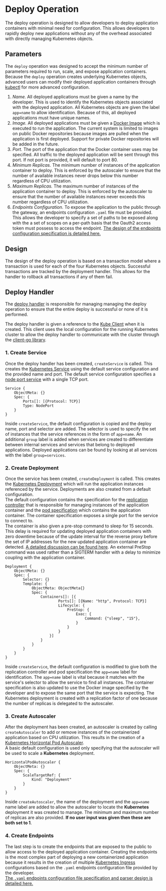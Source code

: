 # Deploy Operation

The deploy operation is designed to allow developers to deploy application containers with minimal need for configuration. This allows developers to rapidly deploy new applications without any of the overhead associated with directly managing Kubernetes objects.

## Parameters

The `deploy` operation was designed to accept the minimum number of parameters required to run, scale, and expose application containers. Because the `deploy` operation creates underlying Kubernetes objects, advanced users can modify their deployed application containers through [kubectl](https://kubernetes.io/docs/reference/kubectl/overview/) for more advanced configuration.

1. *Name.* All deployed applications must be given a name by the developer. This is used to identify the Kubernetes objects associated with the deployed application. All Kubernetes objects are given the label `app=name` to allow identification. Because of this, all deployed applications must have unique names.
2. *Image.* All deployed applications must be given a [Docker Image](https://docs.docker.com/get-started/part2/) which is executed to run the application. The current system is limited to images on public Docker repositories because images are pulled when the application is first deployed. Support for private Docker repositories will be added in the future.
3. *Port.* The port of the application that the Docker container uses may be specified. All traffic to the deployed application will be sent through this port. If not port is provided, it will default to port 80.
4. *Minimum Replicas.* The minimum number of instances of the application container to deploy. This is enforced by the autoscaler to ensure that the number of available instances never drops below this number regardless of CPU utilization.
5. *Maximum Replicas.* The maximum number of instances of the application container to deploy. This is enforced by the autoscaler to ensure that the number of available instances never exceeds this number regardless of CPU utilization.
6. *Endpoints Configuration.* To expose the application to the public through the gateway, an endpoints configuration `.yaml` file must be provided. This allows the developer to specify a set of paths to be exposed along with the a set of scopes on a per-path basis that the Oauth2 access token must possess to access the endpoint. [The design of the endpoints configuration specification is detailed here.](TODO)

## Design

The design of the deploy operation is based on a transaction model where a transaction is used for each of the four Kubernetes objects. Successful transactions are tracked by the deployment handler. This allows for the handler to rollback all transactions if any of them fail.

## Deploy Handler

The [deploy handler](https://github.com/AllanKerr/Services/blob/master/gateway-controller/gateway-controller/cmd/handlers/handler_deploy.go) is responsible for managing managing the deploy operation to ensure that the entire deploy is successful or none of it is performed.  

The deploy handler is given a reference to the [Kube Client](https://github.com/AllanKerr/Services/blob/master/gateway-controller/gateway-controller/kube/client.go) when it is created. This client uses the local configuration for the running Kubernetes cluster to allow the deploy handler to communicate with the cluster through the [client-go library](https://github.com/kubernetes/client-go).


### 1. Create Service

Once the deploy handler has been created, `createService` is called. This creates the [Kubernetes Service](https://kubernetes.io/docs/concepts/services-networking/service/) using the default service configuration and the provided name and port. The default service configuration specifies a [node port service](https://kubernetes.io/docs/concepts/services-networking/service/#type-nodeport) with a single TCP port.

```
Service {
	ObjectMeta: {}
	Spec: {
		Ports[]: [{Protocol: TCP}]
		Type: NodePort
	}
}
```
Inside `createService`, the default configuration is copied and the deploy name, port and selector are added. The selector is used to specify the set of instances that the service references in the form of `app=name`. An additional `group` label is added when services are created to differentiate between internal services and services that belong to deployed applications. Deployed applications can be found by looking at all services with the label `group=services`.

### 2. Create Deployment

Once the service has been created, `createDeployment` is called. This creates the [Kubernetes Deployment](https://kubernetes.io/docs/concepts/workloads/controllers/deployment/) which will run the application instances referenced by the service. Deployments are also created from a default configuration.  
The default configuration contains the specification for the [replication controller](https://kubernetes.io/docs/concepts/workloads/controllers/replicationcontroller/) that is responsible for managing instances of the application container and the [pod specification](https://kubernetes.io/docs/concepts/workloads/pods/pod/) which contains the application container. The container specification exposes a single port for the service to connect to.  
The container is also given a pre-stop command to sleep for 15 seconds. This delay is required for updating deployed application containers with zero downtime because of the update interval for the reverse proxy before the set of IP addresses for the new updated application container are detected. [A detailed discussion can be found here](https://github.com/kubernetes/ingress-nginx/issues/322). An external PreStop command was used rather than a SIGTERM handler with a delay to minimize coupling with the application container.

```
Deployment {
	ObjectMeta: {}
	Spec: {
		Selector: {}
		Template: {
			ObjectMeta: ObjectMeta{}
			Spec: {
				Containers[]: [{
						Ports[]: [{Name: "http", Protocol: TCP}]
						Lifecycle: {
							PreStop: {
								Exec: {
									Command: {"sleep", "15"},
								}
							}
						}
					}]
				}
			}
		}
	}
}
```
Inside `createService`, the default configuration is modified to give both the replication controller and pod specification the `app=name` label for identification. The `app=name` label is vital because it matches with the service's selector to allow the service to find all instances. The container specification is also updated to use the Docker image specified by the developer and to expose the same port that the service is expecting. The Kubernetes deployment is created with a replication factor of one because the number of replicas is delegated to the autoscaler.

### 3. Create Autoscaler
After the deployment has been created, an autoscaler is created by calling `createAutoscaler` to add or remove instances of the containerized application based on CPU utilization. This results in the creation of a [Kubernetes Horizontal Pod Autoscaler](https://kubernetes.io/docs/tasks/run-application/horizontal-pod-autoscale/).   
A basic default configuration is used only specifying that the autoscaler will be used to scale a **Kubernetes** deployment.
```
HorizontalPodAutoscaler {
	ObjectMeta: {}
	Spec: {
		ScaleTargetRef: {
			Kind: "Deployment"
	    }
    }
}
```
Inside `createAutoscaler`, the name of the deployment and the `app=name` name label are added to allow the autoscaler to locate the **Kubernetes** deployment it was created to manage. The minimum and maximum number of replicas are also provided. **If no user input was given then these are both set to 1**.

### 4. Create Endpoints
The last step is to create the endpoints that are exposed to the public to allow access to the deployed application container. Creating the endpoints is the most complex part of deploying a new containerized application because it results in the creation of multiple [Kubernetes Ingress](https://kubernetes.io/docs/concepts/services-networking/ingress/) configurations based on the `.yaml` endpoints configuration file provided by the developer.  
[The `.yaml` endpoints configuration file specification and parser design is detailed here.]()
